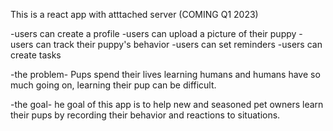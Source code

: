 This is a react app with atttached server
(COMING Q1 2023)

-users can create a profile
-users can upload a picture of their puppy
-users can track their puppy's behavior
-users can set reminders 
-users can create tasks

-the problem-
Pups spend their lives learning humans and humans have so much going on, learning their pup can be difficult.


-the goal-
he goal of this app is to help new and seasoned pet owners learn their pups by recording their behavior and reactions to situations.

